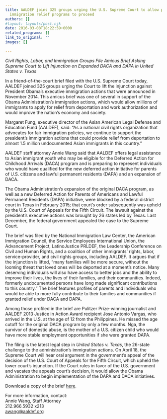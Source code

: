 ```yaml
---
title: AALDEF joins 325 groups urging the U.S. Supreme Court to allow president’s
  immigration relief programs to proceed
authors: []
#layout: layouts/post.njk
date: 2016-03-08T18:22:59+0000
related_programs: []
link_to_original: ''
images: []

---
```

_Civil Rights, Labor, and Immigration Groups File Amicus Brief Asking Supreme Court to Lift Injunction on Expanded DACA and DAPA in United States v. Texas_

In a friend-of-the-court brief filed with the U.S. Supreme Court today, AALDEF joined 325 groups urging the Court to lift the injunction against President Obama’s executive immigration actions that were announced in November 2014. This  amicus  brief was one of several in support of the Obama Administration’s immigration actions, which would allow millions of immigrants to apply for relief from deportation and work authorization and would improve the nation’s economy and society.

Margaret Fung, executive director of the Asian American Legal Defense and Education Fund (AALDEF), said: “As a national civil rights organization that advocates for fair immigration policies, we continue to support the president’s immigration actions that could provide relief from deportation to almost 1.5 million undocumented Asian immigrants in this country.”

AALDEF staff attorney Annie Wang said that AALDEF offers legal assistance to Asian immigrant youth who may be eligible for the Deferred Action for Childhood Arrivals (DACA) program and is preparing to represent individuals who would have qualified for the new deferred action initiative for parents of U.S. citizens and lawful permanent residents (DAPA) and an expansion of DACA.

The Obama Administration’s expansion of the original DACA program, as well as a new Deferred Action for Parents of Americans and Lawful Permanent Residents (DAPA) initiative, were blocked by a federal district court in Texas in February 2015; that court’s order subsequently was upheld by the U.S. Court of Appeals for the Fifth Circuit. The lawsuit against the president’s executive actions was brought by 26 states led by Texas. Last December, the federal government appealed the case to the Supreme Court.

The brief was filed by the National Immigration Law Center, the American Immigration Council, the Service Employees International Union, the Advancement Project, LatinoJustice PRLDEF, the Leadership Conference on Civil and Human Rights, and a coalition of other immigrants’ rights, labor, service-provider, and civil rights groups, including AALDEF. It argues that if the injunction is lifted, “many families will be more secure, without the looming threat that loved ones will be deported at a moment’s notice. Many deserving individuals will also have access to better jobs and the ability to improve their lives, the lives of their families, and their communities. Indeed, formerly undocumented persons have long made significant contributions to this country.” The brief features profiles of parents and individuals who would be able to more fully contribute to their families and communities if granted relief under DACA and DAPA.

Among those profiled in the brief are Pulitzer Prize-winning journalist and AALDEF 2013 Justice in Action Award recipient Jose Antonio Vargas, who arrived in the U.S. at the age of 12 from the Philippines. He missed the age cutoff for the original DACA program by only a few months. Nga, the survivor of domestic abuse, is the mother of a U.S. citizen child who would have more stable employment opportunities if she were granted DAPA.

The filing is the latest legal step in _United States v. Texas_, the 26-state challenge to the administration’s immigration actions. On April 18, the Supreme Court will hear oral argument in the government’s appeal of the decision of the U.S. Court of Appeals for the Fifth Circuit, which upheld the lower court’s injunction. If the Court rules in favor of the U.S. government and vacates the appeals court’s decision, it would allow the Obama Administration to begin implementation of the DAPA and DACA initiatives.

Download a copy of the brief [here](/uploads/pdf/USvStateofTexasBrief.pdf).

For more information, contact:  
Annie Wang, Staff Attorney  
212\.966.5932 x213  
awang@aaldef.org